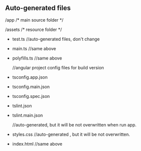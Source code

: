 ## Auto-generated files

   /app  /* main source folder */
   
   /assets /* resource folder */
     
  - test.ts //auto-generated files, don't change
  - main.ts //same above
  - polyfills.ts //same above
  
    //angular project config files for build version
    
  - tsconfig.app.json 
  - tsconfig.main.json 
  - tsconfig.spec.json 
  - tslint.json
  - tslint.main.json
  
    //auto-generated, but it will be not overwritten when run app.
    
  - styles.css //auto-generated , but it will be not overwritten.
  - index.html //same above




